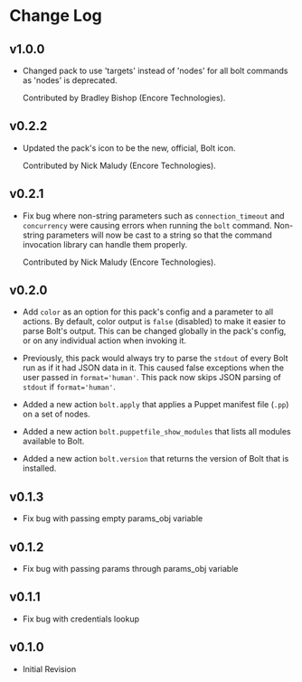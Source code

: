 # Change Log

## v1.0.0

* Changed pack to use 'targets' instead of 'nodes' for all bolt commands as 'nodes' is deprecated.

  Contributed by Bradley Bishop (Encore Technologies).

## v0.2.2

* Updated the pack's icon to be the new, official, Bolt icon.

  Contributed by Nick Maludy (Encore Technologies).

## v0.2.1

* Fix bug where non-string parameters such as `connection_timeout` and `concurrency` were
  causing errors when running the `bolt` command. Non-string parameters will now be
  cast to a string so that the command invocation library can handle them properly.

  Contributed by Nick Maludy (Encore Technologies).

## v0.2.0

* Add `color` as an option for this pack's config and a parameter to all actions.
  By default, color output is `false` (disabled) to make it easier to parse Bolt's output.
  This can be changed globally in the pack's config, or on any individual action when
  invoking it.

* Previously, this pack would always try to parse the `stdout` of every Bolt run as if it
  had JSON data in it. This caused false exceptions when the user passed in `format='human'`.
  This pack now skips JSON parsing of `stdout` if `format='human'`.

* Added a new action `bolt.apply` that applies a Puppet manifest file (`.pp`) on a set of nodes.

* Added a new action `bolt.puppetfile_show_modules` that lists all modules available to Bolt.

* Added a new action `bolt.version` that returns the version of Bolt that is installed.

## v0.1.3

* Fix bug with passing empty params_obj variable

## v0.1.2

* Fix bug with passing params through params_obj variable

## v0.1.1

* Fix bug with credentials lookup

## v0.1.0

* Initial Revision
